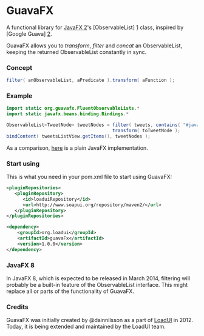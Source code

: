 GuavaFX
=======

A functional library for [JavaFX 2][5]'s [ObservableList] [1] class, inspired by [Google Guava] [2].

GuavaFX allows you to _transform_, _filter_ and _concat_ an ObservableList, keeping the returned ObservableList constantly in sync.


### Concept
```java
filter( anObservableList, aPredicate ).transform( aFunction );
```

### Example
```java
import static org.guavafx.FluentObservableLists.*
import static javafx.beans.binding.Bindings.*

ObservableList<TweetNode> tweetNodes = filter( tweets, contains( "#javafx" ) ).
                                       transform( toTweetNode );
bindContent( tweetsListView.getItems(), tweetNodes );
```
As a comparison, [here][4] is a plain JavaFX implementation.

### Start using
This is what you need in your pom.xml file to start using GuavaFX:
```XML
<pluginRepositories>
   <pluginRepository>
      <id>loaduiRepository</id>
      <url>http://www.soapui.org/repository/maven2/</url>
   </pluginRepository>
</pluginRepositories>
```
```XML
<dependency>
    <groupId>org.loadui</groupId>
    <artifactId>guavaFx</artifactId>
    <version>1.0.0</version>
</dependency>
```

### JavaFX 8
In JavaFX 8, which is expected to be released in March 2014, filtering will probably be a built-in feature
of the ObservableList interface. This might replace all or parts of the functionality of GuavaFX.

### Credits
GuavaFX was initially created by @dainnilsson as a part of [LoadUI][3] in 2012. Today, it is being extended
and maintained by the LoadUI team.

[1]: http://docs.oracle.com/javafx/2/api/javafx/collections/ObservableList.html        "Observable List JavaDoc"
[2]: https://code.google.com/p/guava-libraries/        "Google Guava home"
[3]: https://github.com/SmartBear/loadui        "LoadUI project at Github"
[4]: https://github.com/SmartBear/GuavaFX/wiki/Concrete-Example-with-plain-JavaFX "Concrete Example in plain JavaFX"
[5]: http://www.oracle.com/technetwork/java/javafx/overview/index.html "JavaFX website"
